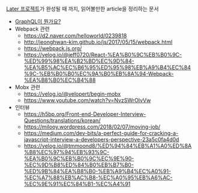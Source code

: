 [Later 프로젝트](https://github.com/eaTnuG/Later)가 완성될 때 까지, 읽어볼만한 article을 정리하는 문서

- [GraphQL이 뭔가요?](https://www.youtube.com/watch?v=EkWI6Ru8lFQ)
- Webpack 관련
  - https://d2.naver.com/helloworld/0239818
  - http://jeonghwan-kim.github.io/js/2017/05/15/webpack.html
  - https://webpack.js.org/
  - https://velog.io/@jeff0720/React-%EA%B0%9C%EB%B0%9C-%ED%99%98%EA%B2%BD%EC%9D%84-%EA%B5%AC%EC%B6%95%ED%95%98%EB%A9%B4%EC%84%9C-%EB%B0%B0%EC%9A%B0%EB%8A%94-Webpack-%EA%B8%B0%EC%B4%88
- Mobx 관련
  - https://velog.io/@velopert/begin-mobx
  - https://www.youtube.com/watch?v=NvzSWrOIvVw
- 인터뷰
    - https://h5bp.org/Front-end-Developer-Interview-Questions/translations/korean/
    - https://milooy.wordpress.com/2018/02/07/moving-job/
    - https://medium.com/dev-bits/a-perfect-guide-for-cracking-a-javascript-interview-a-developers-perspective-23a5c0fa4d0d
    - https://velog.io/@tmmoond8/%ED%94%84%EB%A1%A0%ED%8A%B8%EC%97%94%EB%93%9C-%EA%B0%9C%EB%B0%9C%EC%9E%90-%EC%9D%B8%ED%84%B0%EB%B7%B0-%ED%9B%84%EA%B8%B0-%EB%A9%B4%EC%A0%91-%EC%A7%88%EB%AC%B8-%EC%A0%95%EB%A6%AC-%EC%9E%91%EC%84%B1-%EC%A4%91
